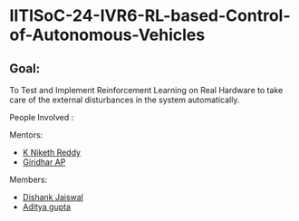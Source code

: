 # IITISoC-24-IVR6-RL-based-Control-of-Autonomous-Vehicles

## Goal:
To Test and Implement Reinforcement Learning on Real Hardware to take care of the external disturbances in the system automatically. 

People Involved : 

Mentors:
- [K Niketh Reddy](https://github.com/niketh457)
- [Giridhar AP](https://github.com/Giri-is-coding)

Members:
<br>
- [Dishank Jaiswal](https://github.com/DishankJ)
- [Aditya gupta](https://github.com/Aditya-Guptaaa)


